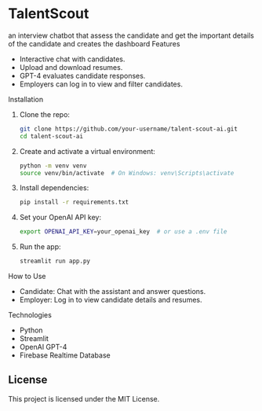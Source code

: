 # TalentScout
an interview chatbot that assess the candidate and get the important details of the candidate and creates the dashboard 
Features
- Interactive chat with candidates.
- Upload and download resumes.
- GPT-4 evaluates candidate responses.
- Employers can log in to view and filter candidates.

Installation
1. Clone the repo:
   ```bash
   git clone https://github.com/your-username/talent-scout-ai.git
   cd talent-scout-ai
   ```

2. Create and activate a virtual environment:
   ```bash
   python -m venv venv
   source venv/bin/activate  # On Windows: venv\Scripts\activate
   ```

3. Install dependencies:
   ```bash
   pip install -r requirements.txt
   ```

4. Set your OpenAI API key:
   ```bash
   export OPENAI_API_KEY=your_openai_key  # or use a .env file
   ```

5. Run the app:
   ```bash
   streamlit run app.py
   ```

 How to Use
- Candidate: Chat with the assistant and answer questions.
- Employer: Log in to view candidate details and resumes.

Technologies
- Python
- Streamlit
- OpenAI GPT-4
- Firebase Realtime Database

## License
This project is licensed under the MIT License.

